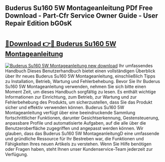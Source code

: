 ## Buderus Su160 5W Montageanleitung PDf Free Download - Part-Cfr Service Owner Guide - User Repair Edition bG0sK

# <h2><a href="http://df6zuh.blite.top/?on=Buderus+Su160+5W+Montageanleitung">🔗Download 👉🔴 Buderus Su160 5W Montageanleitung</a></h2>

[![Buderus Su160 5W Montageanleitung new download](https://i.imgur.com/lujVjoI.png)](http://df6zuh.blite.top/?on=Buderus+Su160+5W+Montageanleitung)
Ihr umfassendes Handbuch Dieses Benutzerhandbuch bietet einen vollständigen Überblick über Ihr neues Buderus Su160 5W Montageanleitung, einschließlich Tipps zu Installation, Betrieb, Wartung und Fehlerbehebung. Bevor Sie Ihr Buderus Su160 5W Montageanleitung verwenden, nehmen Sie sich bitte einen Moment Zeit, um dieses Handbuch sorgfältig zu lesen. Es enthält wichtige Informationen zur Einrichtung, zum Betrieb, zur Wartung und zur Fehlerbehebung des Produkts, um sicherzustellen, dass Sie das Produkt sicher und effektiv verwenden können. Buderus Su160 5W Montageanleitung verfügt über eine beeindruckende Sammlung fortschrittlicher Funktionen, darunter Gesichtserkennung, Gestensteuerung, anpassbare Profile und automatisierte Aufgaben, auf die alle über die Benutzeroberfläche zugegriffen und angepasst werden können. Wir glauben, dass das Buderus Su160 5W MontageanleitungD eine umfassende und gründliche Ressource für Ihr Bestreben war, die Funktionen und Fähigkeiten Ihres neuen Artikels zu verstehen. Wenn Sie Hilfe benötigen oder Fragen haben, steht Ihnen unser Kundenservice-Team jederzeit zur Verfügung.
